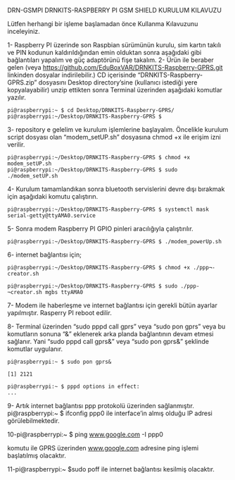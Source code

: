 DRN-GSMPI
DRNKITS-RASPBERRY PI GSM SHIELD KURULUM KILAVUZU

Lütfen herhangi bir işleme başlamadan önce Kullanma Kılavuzunu inceleyiniz.

1- Raspberry PI üzerinde son Raspbian sürümünün kurulu, sim kartın takılı ve PIN kodunun kaldırıldığından emin olduktan sonra aşağıdaki gibi bağlantıları yapalım ve güç adaptörünü fişe takalım.
2- Ürün ile beraber gelen (veya https://github.com/EduBoxVAR/DRNKITS-Raspberry-GPRS.git linkinden dosyalar indirilebilir.) CD içerisinde “DRNKITS-Raspberry-GPRS.zip” dosyasını Desktop directory’sine (kullanıcı istediği yere kopyalayabilir) unzip ettikten sonra Terminal üzerinden aşağıdaki komutlar yazılır. 

	pi@raspberrypi:~ $ cd Desktop/DRNKITS-Raspberry-GPRS/
	pi@raspberrypi:~/Desktop/DRNKITS-Raspberry-GPRS $ 

3- repository e gelelim ve kurulum işlemlerine başlayalım. Öncelikle kurulum script dosyası olan “modem_setUP.sh” dosyasına chmod +x ile erişim izni verilir.

	pi@raspberrypi:~/Desktop/DRNKITS-Raspberry-GPRS $ chmod +x modem_setUP.sh
	pi@raspberrypi:~/Desktop/DRNKITS-Raspberry-GPRS $ sudo ./modem_setUP.sh

 4- Kurulum tamamlandıkan sonra bluetooth servislerini devre dışı bırakmak için aşağıdaki komutu çalıştırın.
	
	pi@raspberrypi:~/Desktop/DRNKITS-Raspberry-GPRS $ systemctl mask serial-getty@ttyAMA0.service

5- Sonra modem Raspberry PI GPIO pinleri aracılığıyla çalıştırılır. 

	pi@raspberrypi:~/Desktop/DRNKITS-Raspberry-GPRS $ ./modem_powerUp.sh
	

6- internet bağlantısı için;

	pi@raspberrypi:~/Desktop/DRNKITS-Raspberry-GPRS $ chmod +x ./ppp¬-creator.sh
	
	pi@raspberrypi:~/Desktop/DRNKITS-Raspberry-GPRS $ sudo ./ppp-¬creator.sh mgbs ttyAMA0 
	

7- Modem ile haberleşme ve internet bağlantısı için gerekli bütün ayarlar yapılmıştır. 
    Rasperry PI reboot edilir. 

8- Terminal üzerinden “sudo pppd call gprs” veya “sudo pon gprs” veya bu komutların sonuna “&” eklenerek arka planda bağlantının devam etmesi sağlanır. Yani “sudo pppd call gprs&” veya “sudo pon gprs&” şeklinde komutlar uygulanır.
	
	pi@raspberrypi:~ $ sudo pon gprs&
	
	[1] 2121
	
	pi@raspberrypi:~ $ pppd options in effect:
	...

9- Artık internet bağlantısı ppp protokolü üzerinden sağlanmıştır.
	pi@raspberrypi:~ $ ifconfig ppp0 
	ile interface’in almış olduğu IP adresi görülebilmektedir.

10-pi@raspberrypi:~ $ ping www.google.com -I ppp0

   komutu ile GPRS üzerinden www.google.com adresine ping işlemi başlatılmış olacaktır.
   
11-pi@raspberrypi:~ $sudo poff   ile internet bağlantısı kesilmiş olacaktır.
